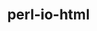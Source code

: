 ---
title: "perl-io-html"
layout: cache
categories: [package, develop-2023-06-11]
meta: {"versions": ["1.004"], "compilers": ["gcc@=7.3.1"], "oss": ["amzn2"], "platforms": ["linux"], "targets": ["aarch64", "neoverse_n1", "x86_64_v3"], "stacks": ["aws-ahug", "aws-ahug-aarch64", "root"], "num_specs": 3, "num_specs_by_stack": {"aws-ahug-aarch64": 2, "root": 3, "aws-ahug": 1}}
spec_details: [{"hash": "x5juuihepyblu2tchznhpkjl7yq3en54", "compiler": "gcc@=7.3.1", "versions": ["1.004"], "os": "amzn2", "platform": "linux", "target": "aarch64", "variants": ["build_system=perl"], "stacks": ["aws-ahug-aarch64", "root"], "size": "-", "tarball": "https://binaries.spack.io/releases/develop-2023-06-11/build_cache/linux-amzn2-aarch64/gcc-7.3.1/perl-io-html-1.004/linux-amzn2-aarch64-gcc-7.3.1-perl-io-html-1.004-x5juuihepyblu2tchznhpkjl7yq3en54.spack"}, {"hash": "6p3wct7ia752riy772wvmwiogz5sel5e", "compiler": "gcc@=7.3.1", "versions": ["1.004"], "os": "amzn2", "platform": "linux", "target": "neoverse_n1", "variants": ["build_system=perl"], "stacks": ["aws-ahug-aarch64", "root"], "size": "-", "tarball": "https://binaries.spack.io/releases/develop-2023-06-11/build_cache/linux-amzn2-neoverse_n1/gcc-7.3.1/perl-io-html-1.004/linux-amzn2-neoverse_n1-gcc-7.3.1-perl-io-html-1.004-6p3wct7ia752riy772wvmwiogz5sel5e.spack"}, {"hash": "btlhk2sucxyxohpyugjh4ybnftl7amfs", "compiler": "gcc@=7.3.1", "versions": ["1.004"], "os": "amzn2", "platform": "linux", "target": "x86_64_v3", "variants": ["build_system=perl"], "stacks": ["aws-ahug", "root"], "size": "-", "tarball": "https://binaries.spack.io/releases/develop-2023-06-11/build_cache/linux-amzn2-x86_64_v3/gcc-7.3.1/perl-io-html-1.004/linux-amzn2-x86_64_v3-gcc-7.3.1-perl-io-html-1.004-btlhk2sucxyxohpyugjh4ybnftl7amfs.spack"}]
---